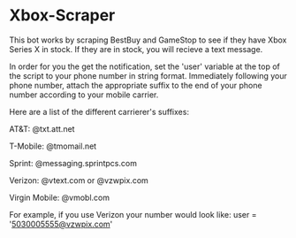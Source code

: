 # Xbox-Scraper

This bot works by scraping BestBuy and GameStop to see if they have Xbox Series X in stock. If they are in stock, you will recieve a text message.

In order for you the get the notification, set the 'user' variable at the top of the script to your phone number in string format. 
Immediately following your phone number, attach the appropriate suffix to the end of your phone number according to your mobile carrier. 

Here are a list of the different carrierer's suffixes:

AT&T: @txt.att.net

T-Mobile: @tmomail.net

Sprint: @messaging.sprintpcs.com

Verizon: @vtext.com or @vzwpix.com

Virgin Mobile: @vmobl.com

For example, if you use Verizon your number would look like: user = '5030005555@vzwpix.com'
